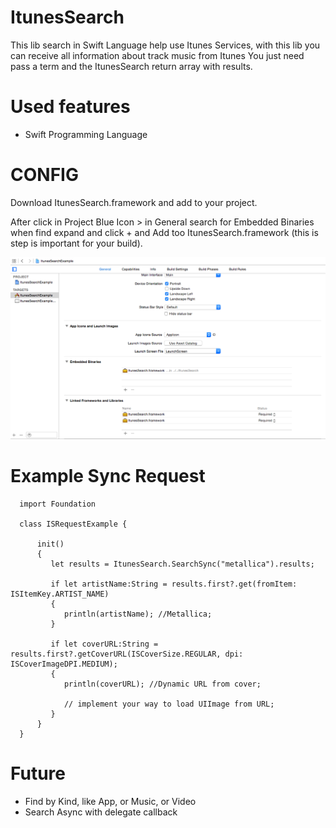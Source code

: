# ItunesSearch

This lib search in Swift Language help use Itunes Services, with this lib you can receive all information about track music from Itunes
You just need pass a term and the ItunesSearch return array with results.

# Used features
* Swift Programming Language

# CONFIG 

Download ItunesSearch.framework and add to your project.

After click in Project Blue Icon > in General search for Embedded Binaries when find expand and click + and Add too ItunesSearch.framework (this is step is important for your build).

![Config Example](screenshot/how_embed.png "How Embeded")

# Example Sync Request

```
  import Foundation

  class ISRequestExample {

      init()
      {
         let results = ItunesSearch.SearchSync("metallica").results;
         
         if let artistName:String = results.first?.get(fromItem: ISItemKey.ARTIST_NAME)
         {
            println(artistName); //Metallica;
         }
         
         if let coverURL:String = results.first?.getCoverURL(ISCoverSize.REGULAR, dpi: ISCoverImageDPI.MEDIUM);
         {
            println(coverURL); //Dynamic URL from cover;
            
            // implement your way to load UIImage from URL;
         }
      }
  }

```

# Future
* Find by Kind, like App, or Music, or Video
* Search Async with delegate callback
